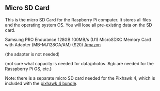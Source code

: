 ## Micro SD Card

This is the micro SD Card for the Raspberry Pi computer. It stores all files and the operating system OS. You will lose all pre-existing data on the SD card.

Samsung PRO Endurance 128GB 100MB/s (U1) MicroSDXC Memory Card with Adapter (MB-MJ128GA/AM) ($20) [Amazon](https://www.amazon.com/Samsung-Endurance-32GB-Micro-Adapter/dp/B07B984HJ5)

(the adapter is not needed)

(not sure what capacity is needed for data/photos. 8gb are needed for the Rasspberry Pi OS, etc.)

Note: there is a separate micro SD card needed for the Pixhawk 4, which is included with the [pixhawk 4 bundle](flightcontroller.md).
